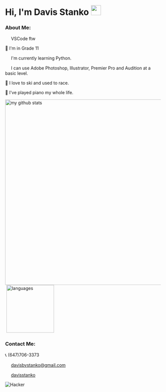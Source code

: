 # Hi, I'm Davis Stanko <img height="32" width="32" src="https://raw.githubusercontent.com/sciencepal/sciencepal/master/assets/Hi.gif" />

### About Me:

<img height="15" width="15" src="https://simpleicons.org/icons/visualstudiocode.svg" /> VSCode ftw

🏫 I'm in Grade 11

<img height="15" width="15" src="https://simpleicons.org/icons/python.svg" /> I'm currently learning Python.

<img height="15" width="15" src="https://simpleicons.org/icons/adobe.svg" /> I can use Adobe Photoshop, Illustrator, Premier Pro and Audition at a basic level.

🎿 I love to ski and used to race.

🎹 I've played piano my whole life.

<p align="left">
<img src="https://github-readme-stats.vercel.app/api?username=davisstanko&show_icons=true&theme=dark" alt="my github stats" width="599"/>&nbsp;<img src="https://github-readme-stats.vercel.app/api/top-langs/?username=davisstanko&layout=compact&theme=dark" alt="languages" height="154">
</p>

### Contact Me:

  📞 (647)706-3373
  
  <img height="15" width="15" src="https://simpleicons.org/icons/gmail.svg" /> davisbvstanko@gmail.com
  
  <img height="15" width="15" src="https://simpleicons.org/icons/instagram.svg" /> [davisstanko]

![Hacker](https://media1.tenor.com/images/02e672703fda926c6b1aabac0853dad4/tenor.gif?itemid=3899102)

[davisstanko]: https://instagram.com/davisstanko
